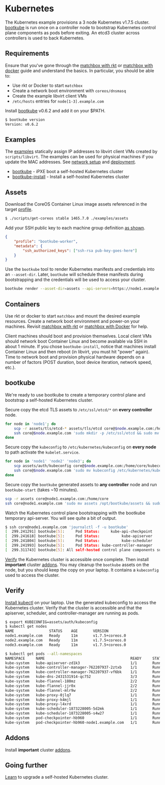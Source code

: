 # Kubernetes

The Kubernetes example provisions a 3 node Kubernetes v1.7.5 cluster. [bootkube](https://github.com/kubernetes-incubator/bootkube) is run once on a controller node to bootstrap Kubernetes control plane components as pods before exiting. An etcd3 cluster across controllers is used to back Kubernetes.

## Requirements

Ensure that you've gone through the [matchbox with rkt](getting-started-rkt.md) or [matchbox with docker](getting-started-docker.md) guide and understand the basics. In particular, you should be able to:

* Use rkt or Docker to start `matchbox`
* Create a network boot environment with `coreos/dnsmasq`
* Create the example libvirt client VMs
* `/etc/hosts` entries for `node[1-3].example.com`

Install [bootkube](https://github.com/kubernetes-incubator/bootkube/releases) v0.6.2 and add it on your $PATH.

```sh
$ bootkube version
Version: v0.6.2
```

## Examples

The [examples](../examples) statically assign IP addresses to libvirt client VMs created by `scripts/libvirt`. The examples can be used for physical machines if you update the MAC addresses. See [network setup](network-setup.md) and [deployment](deployment.md).

* [bootkube](../examples/groups/bootkube) - iPXE boot a self-hosted Kubernetes cluster
* [bootkube-install](../examples/groups/bootkube-install) - Install a self-hosted Kubernetes cluster

## Assets

Download the CoreOS Container Linux image assets referenced in the target [profile](../examples/profiles).

```sh
$ ./scripts/get-coreos stable 1465.7.0 ./examples/assets
```

Add your SSH public key to each machine group definition [as shown](../examples/README.md#ssh-keys).

```json
{
    "profile": "bootkube-worker",
    "metadata": {
        "ssh_authorized_keys": ["ssh-rsa pub-key-goes-here"]
    }
}
```

Use the `bootkube` tool to render Kubernetes manifests and credentials into an `--asset-dir`. Later, `bootkube` will schedule these manifests during bootstrapping and the credentials will be used to access your cluster.

```sh
bootkube render --asset-dir=assets --api-servers=https://node1.example.com:443 --api-server-alt-names=DNS=node1.example.com --etcd-servers=https://node1.example.com:2379
```

## Containers

Use rkt or docker to start `matchbox` and mount the desired example resources. Create a network boot environment and power-on your machines. Revisit [matchbox with rkt](getting-started-rkt.md) or [matchbox with Docker](getting-started-docker.md) for help.

Client machines should boot and provision themselves. Local client VMs should network boot Container Linux and become available via SSH in about 1 minute. If you chose `bootkube-install`, notice that machines install Container Linux and then reboot (in libvirt, you must hit "power" again). Time to network boot and provision physical hardware depends on a number of factors (POST duration, boot device iteration, network speed, etc.).

## bootkube

We're ready to use bootkube to create a temporary control plane and bootstrap a self-hosted Kubernetes cluster.

Secure copy the etcd TLS assets to `/etc/ssl/etcd/*` on **every controller** node.

```sh
for node in 'node1'; do
    scp -r assets/tls/etcd-* assets/tls/etcd core@$node.example.com:/home/core/
    ssh core@$node.example.com 'sudo mkdir -p /etc/ssl/etcd && sudo mv etcd-* etcd /etc/ssl/etcd/ && sudo chown -R etcd:etcd /etc/ssl/etcd && sudo chmod -R 500 /etc/ssl/etcd/'
done
```

Secure copy the `kubeconfig` to `/etc/kubernetes/kubeconfig` on **every node** to path activate the `kubelet.service`.

```sh
for node in 'node1' 'node2' 'node3'; do
    scp assets/auth/kubeconfig core@$node.example.com:/home/core/kubeconfig
    ssh core@$node.example.com 'sudo mv kubeconfig /etc/kubernetes/kubeconfig'
done
```

Secure copy the `bootkube` generated assets to **any controller** node and run `bootkube-start` (takes ~10 minutes).

```sh
scp -r assets core@node1.example.com:/home/core
ssh core@node1.example.com 'sudo mv assets /opt/bootkube/assets && sudo systemctl start bootkube'
```

Watch the Kubernetes control plane bootstrapping with the bootkube temporary api-server. You will see quite a bit of output.

```sh
$ ssh core@node1.example.com 'journalctl -f -u bootkube'
[  299.241291] bootkube[5]:     Pod Status:     kube-api-checkpoint     Running
[  299.241618] bootkube[5]:     Pod Status:          kube-apiserver     Running
[  299.241804] bootkube[5]:     Pod Status:          kube-scheduler     Running
[  299.241993] bootkube[5]:     Pod Status: kube-controller-manager     Running
[  299.311743] bootkube[5]: All self-hosted control plane components successfully started
```

[Verify](#verify) the Kubernetes cluster is accessible once complete. Then install **important** cluster [addons](cluster-addons.md). You may cleanup the `bootkube` assets on the node, but you should keep the copy on your laptop. It contains a `kubeconfig` used to access the cluster.

## Verify

[Install kubectl](https://coreos.com/kubernetes/docs/latest/configure-kubectl.html) on your laptop. Use the generated kubeconfig to access the Kubernetes cluster. Verify that the cluster is accessible and that the apiserver, scheduler, and controller-manager are running as pods.

```sh
$ export KUBECONFIG=assets/auth/kubeconfig
$ kubectl get nodes
NAME                STATUS    AGE       VERSION
node1.example.com   Ready     11m       v1.7.5+coreos.0
node2.example.com   Ready     11m       v1.7.5+coreos.0
node3.example.com   Ready     11m       v1.7.5+coreos.0

$ kubectl get pods --all-namespaces
NAMESPACE     NAME                                       READY     STATUS    RESTARTS   AGE
kube-system   kube-apiserver-zd1k3                       1/1       Running   0          7m
kube-system   kube-controller-manager-762207937-2ztxb    1/1       Running   0          7m
kube-system   kube-controller-manager-762207937-vf6bk    1/1       Running   1          7m
kube-system   kube-dns-2431531914-qc752                  3/3       Running   0          7m
kube-system   kube-flannel-180mz                         2/2       Running   1          7m
kube-system   kube-flannel-jjr0x                         2/2       Running   0          7m
kube-system   kube-flannel-mlr9w                         2/2       Running   0          7m
kube-system   kube-proxy-0jlq7                           1/1       Running   0          7m
kube-system   kube-proxy-k4mjl                           1/1       Running   0          7m
kube-system   kube-proxy-l4xrd                           1/1       Running   0          7m
kube-system   kube-scheduler-1873228005-5d2mk            1/1       Running   0          7m
kube-system   kube-scheduler-1873228005-s4w27            1/1       Running   0          7m
kube-system   pod-checkpointer-hb960                     1/1       Running   0          7m
kube-system   pod-checkpointer-hb960-node1.example.com   1/1       Running   0          6m
```

## Addons

Install **important** cluster [addons](cluster-addons.md).

## Going further

[Learn](bootkube-upgrades.md) to upgrade a self-hosted Kubernetes cluster.
